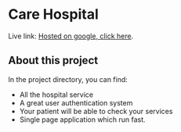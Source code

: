 # Care Hospital

Live link:  [Hosted on google, click here](https://care-hospital-a7835.web.app/).

## About this project

In the project directory, you can find:
- All the hospital service
- A great user authentication system
- Your patient will be able to check your services
- Single page application which run fast.